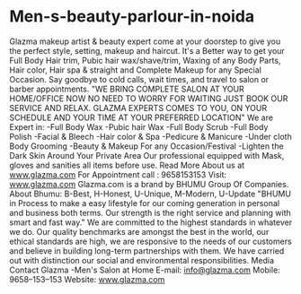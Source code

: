 # Men-s-beauty-parlour-in-noida
Glazma makeup artist &amp; beauty expert come at your doorstep to give you the perfect style, setting, makeup and haircut. It's a Better way to get your Full Body Hair trim, Pubic hair wax/shave/trim, Waxing of any Body Parts, Hair color, Hair spa &amp; straight and Complete Makeup for any Special Occasion. Say goodbye to cold calls, wait times, and travel to salon or barber appointments. "WE BRING COMPLETE SALON AT YOUR HOME/OFFICE NOW NO NEED TO WORRY FOR WAITING JUST BOOK OUR SERVICE AND RELAX. GLAZMA EXPERTS COMES TO YOU, ON YOUR SCHEDULE AND YOUR TIME AT YOUR PREFERRED LOCATION" We are Expert in: -Full Body Wax -Pubic hair Wax -Full Body Scrub -Full Body Polish -Facial &amp; Bleech -Hair color &amp; Spa -Pedicure &amp; Manicure -Under cloth Body Grooming -Beauty &amp; Makeup For any Occasion/Festival -Lighten the Dark Skin Around Your Private Area Our professional equipped with Mask, gloves and sanities all items before use. Read More About us at www.glazma.com For Appointment call : 9658153153 Visit: www.glazma.com Glazma.com is a brand by BHUMU Group Of Companies. About Bhumu: B-Best, H-Honest, U-Unique, M-Modern, U-Update "BHUMU in Process to make a easy lifestyle for our coming generation in personal and business both terms. Our strength is the right service and planning with smart and fast way." We are committed to the highest standards in whatever we do. Our quality benchmarks are amongst the best in the world, our ethical standards are high, we are responsive to the needs of our customers and believe in building long-term partnerships with them. We have carried out with distinction our social and environmental responsibilities. Media Contact Glazma -Men's Salon at Home E-mail: info@glazma.com Mobile: 9658–153–153 Website: www.glazma.com
